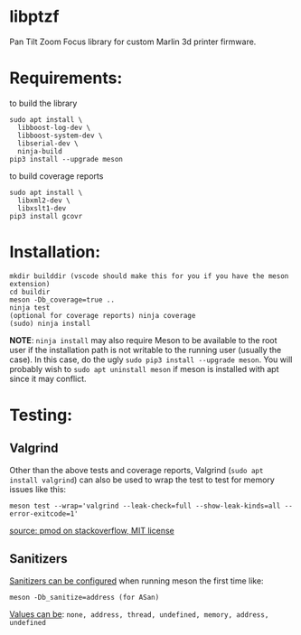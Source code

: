 # libptzf

Pan Tilt Zoom Focus library for custom Marlin 3d printer firmware.

# Requirements:

to build the library
```
sudo apt install \
  libboost-log-dev \
  libboost-system-dev \
  libserial-dev \
  ninja-build
pip3 install --upgrade meson
```

to build coverage reports
```
sudo apt install \
  libxml2-dev \
  libxslt1-dev
pip3 install gcovr
```

# Installation:

```
mkdir builddir (vscode should make this for you if you have the meson extension)
cd buildir
meson -Db_coverage=true ..
ninja test
(optional for coverage reports) ninja coverage
(sudo) ninja install
```

**NOTE**: `ninja install` may also require Meson to be available to the root user if
the installation path is not writable to the running user (usually the case).
In this case, do the ugly `sudo pip3 install --upgrade meson`. You will probably
wish to `sudo apt uninstall meson` if meson is installed with apt since it may
conflict.

# Testing:

## Valgrind

Other than the above tests and coverage reports, Valgrind (`sudo apt install valgrind`) can also be used to
wrap the test to test for memory issues like this:

```
meson test --wrap='valgrind --leak-check=full --show-leak-kinds=all --error-exitcode=1'
```
[source: pmod on stackoverflow, MIT license](https://stackoverflow.com/questions/57734973/how-to-use-valgrind-with-meson)

## Sanitizers

[Sanitizers can be configured](https://mesonbuild.com/howtox.html)
when running meson the first time like:
```
meson -Db_sanitize=address (for ASan)
```
[Values can be](https://mesonbuild.com/Builtin-options.html#base-options):
`none, address, thread, undefined, memory, address, undefined`